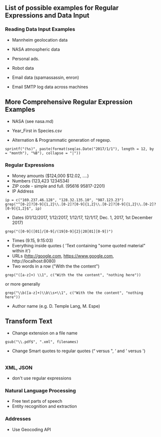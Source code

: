 
## List of possible examples for Regular Expressions and Data Input


### Reading Data Input  Examples

+ Mannheim geolocation data
+ NASA atmospheric data
+ Personal ads.
+ Robot data
+ Email data (spamassassin, enron)


+ Email SMTP log data across machines


## More Comprehensive Regular Expression Examples

+ NASA (see nasa.md)
+ Year_First in Species.csv

+ Alternation & Programmatic generation of regexp.
```
sprintf("(%s)", paste(format(seq(as.Date("2017/1/1"), length = 12, by = "month"), "%B"), collapse = "|"))
```

### Regular Expressions
+ Money amounts ($124,000   $12.02, ....)
+ Numbers  (123,423   1234534)
+ ZIP code - simple and full.  (95616  95817-2201)
+ IP Address  
```
ip = c("169.237.46.128", "128.32.135.10", "987.123.23")
grep("^[0-2]?[0-9]{1,2}\\.[0-2]?[0-9]{1,2}\\.[0-2]?[0-9]{1,2}\\.[0-2]?[0-9]{1,2}$", ip)
```
+ Dates  (01/12/2017, 1/12/2017, 1/12/17, 12/1/17, Dec. 1, 2017, 1st December 2017)
```
grep("([0-9]([01]/[0-9]/(19[0-9]{2}|20[01][0-9])")
```
+ Times  (9.15, 9:15:03)
+ Everything inside quotes  ( 'Text containing "some quoted material" within it')
+ URLs  (http://google.com,  https://www.google.com, http://localhost:8080)
+ Two words in a row  ("With the the content")
```
grep("([a-z]+) \\1", c("With the the content", "nothing here"))
```
or more generally
```
grep("\\b([a-z]+)\\b\\s+\\1", c("With the the content", "nothing here"))
```
+ Author name  (e.g.  D. Temple Lang,  M. Espe)


## Transform Text

+ Change extension on a file name
```
gsub("\\.pdf$", ".xml", filenames)
```
+ Change Smart quotes to regular quotes (“ versus ",  ‘ and ’ versus ')
```
```



### XML, JSON
  + don't use regular expressions

### Natural Language Processing
  + Free text parts of speech
  + Entity recognition and extraction

### Addresses
  + Use Geocoding API



